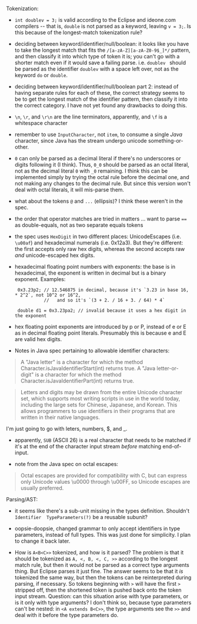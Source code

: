 Tokenization:

 - `int doublev = 3;` is valid according to the Eclipse and ideone.com compilers --
   that is, `double` is not parsed as a keyword, leaving `v = 3;`.
   Is this because of the longest-match tokenization rule?

 - deciding between keyword/identifier/null/boolean:  it looks like you have to take 
   the longest match that fits the `/[a-zA-Z][a-zA-Z0-9$_]*/` pattern, and then 
   classify it into which type of token it is; you can't go with a shorter match even
   if it would save a failing parse.  i.e. `doublev ` should be parsed as the identifier
   `doublev` with a space left over, not as the keyword `do` or `double`.
   
 - deciding between keyword/identifier/null/boolean part 2:  instead of having separate rules for
   each of these, the correct strategy seems to be to get the longest match of the identifier 
   pattern, then classify it into the correct category.  I have not yet found any drawbacks to 
   doing this.
   
 - `\n`, `\r`, and `\r\n` are the line terminators, apparently, and `\f` is a whitespace character

 - remember to use `InputCharacter`, not `item`, to consume a single *Java* character, since Java
   has the stream undergo unicode something-or-other.
 
 - `0` can only be parsed as a decimal literal if there's no underscores or digits following it
   (I think).  Thus, `0_0` should be parsed as an octal literal, not as the decimal literal `0` 
   with `_0` remaining.  I think this can be implemented simply by trying the octal rule before
   the decimal one, and not making any changes to the decimal rule.  But since this version won't
   deal with octal literals, it will mis-parse them.
   
 - what about the tokens `@` and `...` (ellipsis)?  I think these weren't in the spec.
 
 - the order that operator matches are tried in matters ... want to parse `==` as double-equals,
   not as two separate equals tokens
   
 - the spec uses `HexDigit` in two different places:  UnicodeEscapes (i.e. `\u00af`) and hexadecimal
   numerals (i.e. 0x12a3).  But they're different:  the first accepts only raw hex digits, whereas
   the second accepts raw *and* unicode-escaped hex digits.
   
 - hexadecimal floating point numbers with exponents:  the base is in hexadecimal, the exponent is
   written in decimal but is a binary exponent.  Examples:
     
        0x3.23p2; // 12.546875 in decimal, because it's `3.23 in base 16, * 2^2`, not 10^2 or 16^2,
                  //   and so it's `(3 + 2. / 16 + 3. / 64) * 4`
                  
        double d1 = 0x3.23pa2; // invalid because it uses a hex digit in the exponent
 
 - hex floating point exponents are introduced by p or P, instead of e or E as in decimal floating
   point literals.  Presumably this is because e and E are valid hex digits.

 - Notes in Java spec pertaining to allowable identifier characters:

> A "Java letter" is a character for which the method Character.isJavaIdentifierStart(int) returns true.
> A "Java letter-or-digit" is a character for which the method Character.isJavaIdentifierPart(int) returns true.

> Letters and digits may be drawn from the entire Unicode character set, 
> which supports most writing scripts in use in the world today, 
> including the large sets for Chinese, Japanese, and Korean. 
> This allows programmers to use identifiers in their programs that are written in their native languages.

   I'm just going to go with leters, numbers, $, and _.
   
 - apparently, `SUB` (ASCII 26) is a real character that needs to be matched if it's at the end of the
   character input stream *before* matching end-of-input.

 - note from the Java spec on octal escapes:
 
> Octal escapes are provided for compatibility with C, but can express only Unicode values \u0000 through \u00FF, 
> so Unicode escapes are usually preferred.
   
Parsing/AST:

 - it seems like there's a sub-unit missing in the types definition.  Shouldn't 
   `Identifier  TypeParameters(?)` be a reusable subunit?

 - oopsie-doopsie, changed grammar to only accept identifiers in type parameters, instead of full
   types.  This was just done for simplicity.  I plan to change it back later.

 - How is `A<B<C>>` tokenized, and how is it parsed?  The problem is that it should be tokenized 
   as `A, <, B, <, C, >>` according to the longest match rule, but then it would not be parsed as
   a correct type arguments thing.  But Eclipse parses it just fine.  The answer seems to be that
   it *is* tokenized the same way, but then the tokens can be reinterpreted during parsing, if
   necessary.  So tokens beginning with `>` will have the first `>` stripped off, then the shortened
   token is pushed back onto the token input stream.
   Question:  can this situation arise with type parameters, or is it only with type arguments?
   I don't think so, because type parameters can't be nested:  in `<A extends B<C>>`, the type
   arguments see the `>>` and deal with it before the type parameters do.
